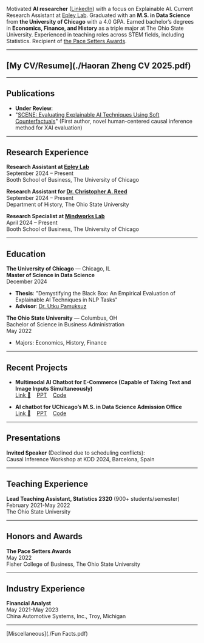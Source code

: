 Motivated **AI researcher** ([LinkedIn](https://www.linkedin.com/in/haoran-zheng-04a9551ba/)) with a focus on Explainable AI. Current Research Assistant at [Epley Lab](https://www.nicholasepley.com/). Graduated with an **M.S. in Data Science** from **the University of Chicago** with a 4.0 GPA. Earned bachelor’s degrees in **Economics, Finance, and History** as a triple major at The Ohio State University. Experienced in teaching roles across STEM fields, including Statistics. Recipient of [the Pace Setters Awards](https://fisher.osu.edu/about/awards/pace-setters).  

---

## [My CV/Resume](./Haoran Zheng CV 2025.pdf)  

---

## Publications
- **Under Review**:
- "[SCENE: Evaluating Explainable AI Techniques Using Soft Counterfactuals](https://scholar.google.com/citations?user=t8z21IQAAAAJ&hl=en&oi=sra)" (First author, novel human-centered causal inference method for XAI evaluation)
  
---

## Research Experience
**Research Assistant at [Epley Lab](https://www.nicholasepley.com/)**  
September 2024 – Present  
Booth School of Business, The University of Chicago

**Research Assistant for [Dr. Christopher A. Reed](https://history.osu.edu/people/reed.434)**  
September 2024 – Present  
Department of History, The Ohio State University  

**Research Specialist at [Mindworks Lab](https://www.chicagobooth.edu/research/roman)**  
April 2024 – Present  
Booth School of Business, The University of Chicago

---

## Education
**The University of Chicago** — Chicago, IL  
**Master of Science in Data Science**  
December 2024  
- **Thesis**: "Demystifying the Black Box: An Empirical Evaluation of Explainable AI Techniques in NLP Tasks"  
- **Advisor**: [Dr. Utku Pamuksuz](https://scholar.google.com/citations?user=BySqYoYAAAAJ&hl=en)

**The Ohio State University** — Columbus, OH  
Bachelor of Science in Business Administration  
May 2022  
- Majors: Economics, History, Finance

---

## Recent Projects
- **Multimodal AI Chatbot for E-Commerce (Capable of Taking Text and Image Inputs Simultaneously)**  
[Link 🤖](https://multimodal-conversational-ai-e-commerce.streamlit.app/)&nbsp;&nbsp;&nbsp;&nbsp;[PPT](./GenAI_Final_Project.pdf)&nbsp;&nbsp;&nbsp;&nbsp;[Code](https://github.com/HaoranZhengRaul/Multimodal-Conversational-AI-E-commerce)

- **AI chatbot for UChicago’s M.S. in Data Science Admission Office**  
[Link 🤖](https://rag-uchicago-website.streamlit.app/)&nbsp;&nbsp;&nbsp;&nbsp;[PPT](./GenAI_Project.pdf)&nbsp;&nbsp;&nbsp;&nbsp;[Code](https://github.com/daichi6/rag-uchicago-website)  

---

## Presentations
**Invited Speaker** (Declined due to scheduling conflicts):  
Causal Inference Workshop at KDD 2024, Barcelona, Spain

---

## Teaching Experience
**Lead Teaching Assistant, Statistics 2320**  (900+ students/semester)  
February 2021-May 2022  
The Ohio State University  

---

## Honors and Awards
**The Pace Setters Awards**  
May 2022  
Fisher College of Business, The Ohio State University  

---

## Industry Experience
**Financial Analyst**  
May 2021-May 2023  
China Automotive Systems, Inc., Troy, Michigan  

---

[Miscellaneous](./Fun Facts.pdf)

